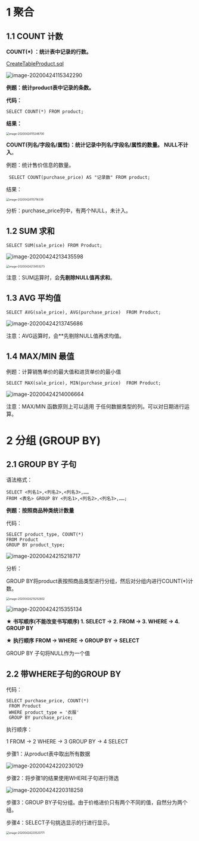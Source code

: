 # 1 聚合

## 1.1 COUNT 计数

**COUNT(*) ：统计表中记录的行数。**

 [CreateTableProduct.sql](img\CreateTableProduct.sql) 

![image-20200424115342290](img/image-20200424115342290.png)

**例题：统计product表中记录的条数。**

**代码：**

```mysql
SELECT COUNT(*) FROM product;
```

**结果：**

<img src="img/image-20200424115246700.png" alt="image-20200424115246700" style="zoom:50%;" />

**COUNT(列名/字段名/属性)：统计记录中列名/字段名/属性的数量。** **NULL不计入**。

例题：统计售价信息的数量。

```mysql
 SELECT COUNT(purchase_price) AS "记录数" FROM product;
```

结果：

<img src="img/image-20200424115716339.png" alt="image-20200424115716339" style="zoom:50%;" />

分析：purchase_price列中，有两个NULL，未计入。

## 1.2 SUM 求和

```mysql
SELECT SUM(sale_price) FROM Product;
```

![image-20200424213435598](img/image-20200424213435598.png)

<img src="img/image-20200424213453273.png" alt="image-20200424213453273" style="zoom:50%;" />

注意：SUM运算时，会**先剔除NULL值再求和**。

## 1.3 AVG 平均值

```mysql
SELECT AVG(sale_price), AVG(purchase_price)  FROM Product;
```

![image-20200424213745686](img/image-20200424213745686.png)

注意：AVG运算时，会**先剔除NULL值再求均值。

## 1.4 MAX/MIN 最值

例题：计算销售单价的最大值和进货单价的最小值 

```mysql
SELECT MAX(sale_price), MIN(purchase_price)  FROM Product;
```

![image-20200424214006664](img/image-20200424214006664.png)

 注意：MAX/MIN 函数原则上可以适用 于任何数据类型的列。可以对日期进行运算。

# 2 分组 (GROUP BY)

## 2.1 GROUP BY 子句

语法格式：

```mysql
SELECT <列名1>,<列名2>,<列名3>,……
FROM <表名> GROUP BY <列名1>,<列名2>,<列名3>,……;
```

**例题：按照商品种类统计数量**

代码：

```mysql
SELECT product_type, COUNT(*) 
FROM Product 
GROUP BY product_type;
```

![image-20200424215218717](img/image-20200424215218717.png)

分析：

GROUP BY将product表按照商品类型进行分组，然后对分组内进行COUNT(*)计数。

<img src="img/image-20200424215252802.png" alt="image-20200424215252802" style="zoom:50%;" />

![image-20200424215355134](img/image-20200424215355134.png)

**★ 书写顺序(不能改变书写顺序) 1.	SELECT  ->  2.	FROM  ->  3.	WHERE  ->  4.	GROUP BY**

★ **执行顺序** **FROM  ->  WHERE  ->  GROUP BY  ->  SELECT**

GROUP BY 子句将NULL作为一个值

## 2.2 带WHERE子句的GROUP BY

代码：

```mysql
SELECT purchase_price, COUNT(*) 
 FROM Product 
 WHERE product_type = '衣服' 
 GROUP BY purchase_price;
```

执行顺序：

1 FROM  ->  2 WHERE  ->  3 GROUP BY  ->  4 SELECT

步骤1：从product表中取出所有数据

![image-20200424220230129](img/image-20200424220230129.png)

步骤2：将步骤1的结果使用WHERE子句进行筛选

![image-20200424220318258](img/image-20200424220318258.png)

步骤3：GROUP BY子句分组。由于价格进价只有两个不同的值，自然分为两个组。

步骤4：SELECT子句挑选显示的行进行显示。

<img src="img/image-20200424220520771.png" alt="image-20200424220520771" style="zoom: 50%;" />